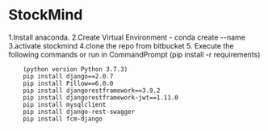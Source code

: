 # StockMind
1.Install anaconda.
2.Create Virtual Environment - conda create --name <stockmind>
3.activate stockmind
4.clone the repo from bitbucket
5. Execute the following commands or run in CommandPrompt (pip install -r requirements)

        (python version Python 3.7.3)
        pip install django==2.0.7
        pip install Pillow==6.0.0
        pip install djangorestframework==3.9.2
        pip install djangorestframework-jwt==1.11.0
        pip install mysqlclient
        pip install django-rest-swagger
        pip install fcm-django